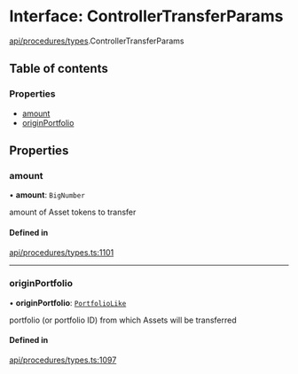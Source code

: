 # Interface: ControllerTransferParams

[api/procedures/types](../wiki/api.procedures.types).ControllerTransferParams

## Table of contents

### Properties

- [amount](../wiki/api.procedures.types.ControllerTransferParams#amount)
- [originPortfolio](../wiki/api.procedures.types.ControllerTransferParams#originportfolio)

## Properties

### amount

• **amount**: `BigNumber`

amount of Asset tokens to transfer

#### Defined in

[api/procedures/types.ts:1101](https://github.com/PolymeshAssociation/polymesh-sdk/blob/88db4a91/src/api/procedures/types.ts#L1101)

___

### originPortfolio

• **originPortfolio**: [`PortfolioLike`](../wiki/api.entities.types#portfoliolike)

portfolio (or portfolio ID) from which Assets will be transferred

#### Defined in

[api/procedures/types.ts:1097](https://github.com/PolymeshAssociation/polymesh-sdk/blob/88db4a91/src/api/procedures/types.ts#L1097)
